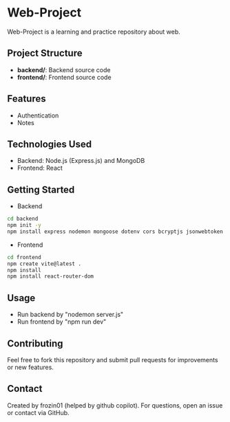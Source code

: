 # Web-Project
Web-Project is a learning and practice repository about web.

## Project Structure
- **backend/**: Backend source code
- **frontend/**: Frontend source code

## Features
- Authentication
- Notes

## Technologies Used
- Backend: Node.js (Express.js) and MongoDB
- Frontend: React

## Getting Started
- Backend
```bash
cd backend
npm init -y
npm install express nodemon mongoose dotenv cors bcryptjs jsonwebtoken
```
- Frontend
```bash
cd frontend
npm create vite@latest .
npm install
npm install react-router-dom
```

## Usage
- Run backend by "nodemon server.js"
- Run frontend by "npm run dev"

## Contributing
Feel free to fork this repository and submit pull requests for improvements or new features.

## Contact
Created by frozin01 (helped by github copilot). For questions, open an issue or contact via GitHub.